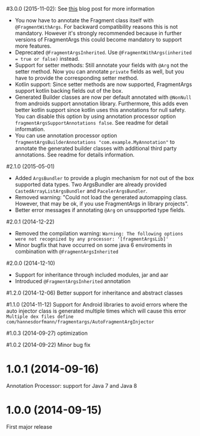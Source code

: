 #3.0.0 (2015-11-02): See [this](http://hannesdorfmann.com/android/fragmentargs3/) blog post for more information
 - You now have to annotate the Fragment class itself with `@FragmentWithArgs`. For backward compatibility reasons this is not mandatory. However it's strongly recommended because in further versions of FragmentArgs this could become mandatory to support more features. 
 - Deprecated `@FragmentArgsInherited`. Use `@FragmentWithArgs(inherited = true or false)` instead.
 - Support for setter methods: Still annotate your fields with `@Arg` not the setter method. Now you can annotate `private` fields as well, but you have to provide the corresponding setter method.
 - Kotlin support: Since setter methods are now supported, FragmentArgs support kotlin backing fields out of the box.
 - Generated Builder classes are now per default annotated with `@NonNull` from androids support annotation library. Furthermore, this adds even better kotlin support since kotlin uses this annotations for null safety. You can disable this option by using annotation processor option `fragmentArgsSupportAnnotations false`. See readme for detail information.
 - You can use annotation processor option `fragmentArgsBuilderAnnotations "com.example.MyAnnotation"` to annotate the generated builder classes with additional third party annotations. See readme for details information.

#2.1.0 (2015-05-01)
 - Added `ArgsBundler` to provide a plugin mechanism for not out of the box supported data types. Two ArgsBundler are already provided `CastedArrayListArgsBundler` and `PacelerArgsBundler`.
 - Removed warning: "Could not load the generated automapping class. However, that may be ok, if you use FragmentArgs in library projects".
 - Better error messages if annotating `@Arg` on unsupported type fields.

#2.0.1 (2014-12-22)
 - Removed the compilation warning: `Warning: The following options were not recognized by any processor: '[fragmentArgsLib]'`
 - Minor bugfix that have occurred on some java 6 enviroments in combination with `@FragmentArgsInherited`

#2.0.0 (2014-12-10)
 - Support for inheritance through included modules, jar and aar
 - Introduced `@FragmentArgsInherited` annotation

#1.2.0 (2014-12-06)
Better support for inheritance and abstract classes

#1.1.0 (2014-11-12)
Support for Android libraries to avoid errors where the auto injector class is generated multiple times which will cause this error
`Multiple dex files define com/hannesdorfmann/fragmentargs/AutoFragmentArgInjector`

#1.0.3 (2014-09-27)
optimization

#1.0.2 (2014-09-22)
Minor bug fix

# 1.0.1 (2014-09-16)
Annotation Processor: support for Java 7 and Java 8


# 1.0.0 (2014-09-15)
First major release